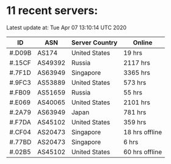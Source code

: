 # 11 recent servers:

Latest update at: Tue Apr 07 13:10:14 UTC 2020

| ID | ASN | Server Country | Online |
| -- | --- | -------------- | ------ |
| #.D09B | AS174 | United States | 19 hrs |
| #.15CF | AS49392 | Russia | 2117 hrs |
| #.7F1D | AS63949 | Singapore | 3365 hrs |
| #.9FC3 | AS53889 | United States | 573 hrs |
| #.FB09 | AS51659 | Russia | 55 hrs |
| #.E069 | AS40065 | United States | 2101 hrs |
| #.2A79 | AS63949 | Japan | 781 hrs |
| #.F7DA | AS45102 | United States | 359 hrs |
| #.CF04 | AS20473 | Singapore | 18 hrs offline |
| #.77BD | AS20473 | Singapore | 6 hrs |
| #.02B5 | AS45102 | United States | 60 hrs offline |

